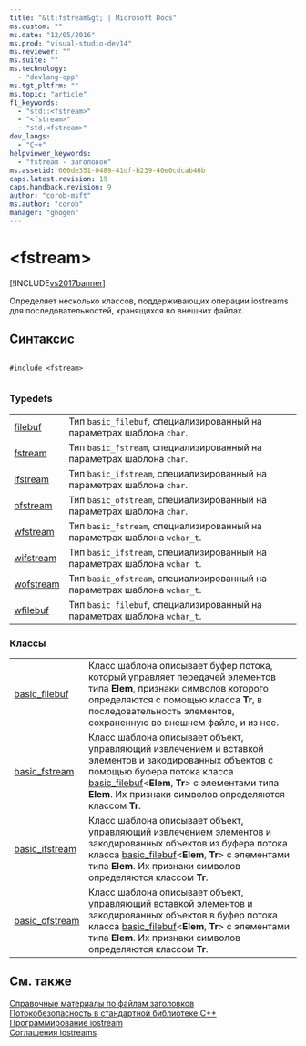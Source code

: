 ```yaml
---
title: "&lt;fstream&gt; | Microsoft Docs"
ms.custom: ""
ms.date: "12/05/2016"
ms.prod: "visual-studio-dev14"
ms.reviewer: ""
ms.suite: ""
ms.technology: 
  - "devlang-cpp"
ms.tgt_pltfrm: ""
ms.topic: "article"
f1_keywords: 
  - "std::<fstream>"
  - "<fstream>"
  - "std.<fstream>"
dev_langs: 
  - "C++"
helpviewer_keywords: 
  - "fstream - заголовок"
ms.assetid: 660de351-0489-41df-b239-40e0cdcab46b
caps.latest.revision: 19
caps.handback.revision: 9
author: "corob-msft"
ms.author: "corob"
manager: "ghogen"
---
```

# &lt;fstream&gt;
[!INCLUDE[vs2017banner](../assembler/inline/includes/vs2017banner.md)]

Определяет несколько классов, поддерживающих операции iostreams для последовательностей, хранящихся во внешних файлах.  
  
## Синтаксис  
  
```  
  
#include <fstream>  
  
```  
  
### Typedefs  
  
|||  
|-|-|  
|[filebuf](../Topic/filebuf.md)|Тип `basic_filebuf`, специализированный на параметрах шаблона `char`.|  
|[fstream](../Topic/fstream.md)|Тип `basic_fstream`, специализированный на параметрах шаблона `char`.|  
|[ifstream](../Topic/ifstream.md)|Тип `basic_ifstream`, специализированный на параметрах шаблона `char`.|  
|[ofstream](../Topic/ofstream.md)|Тип `basic_ofstream`, специализированный на параметрах шаблона `char`.|  
|[wfstream](../Topic/wfstream.md)|Тип `basic_fstream`, специализированный на параметрах шаблона `wchar_t`.|  
|[wifstream](../Topic/wifstream.md)|Тип `basic_ifstream`, специализированный на параметрах шаблона `wchar_t`.|  
|[wofstream](../Topic/wofstream.md)|Тип `basic_ofstream`, специализированный на параметрах шаблона `wchar_t`.|  
|[wfilebuf](../Topic/wfilebuf.md)|Тип `basic_filebuf`, специализированный на параметрах шаблона `wchar_t`.|  
  
### Классы  
  
|||  
|-|-|  
|[basic\_filebuf](../standard-library/basic-filebuf-class.md)|Класс шаблона описывает буфер потока, который управляет передачей элементов типа **Elem**, признаки символов которого определяются с помощью класса **Tr**, в последовательность элементов, сохраненную во внешнем файле, и из нее.|  
|[basic\_fstream](../standard-library/basic-fstream-class.md)|Класс шаблона описывает объект, управляющий извлечением и вставкой элементов и закодированных объектов с помощью буфера потока класса [basic\_filebuf](../standard-library/basic-filebuf-class.md)\<**Elem**, **Tr**\> с элементами типа **Elem**. Их признаки символов определяются классом **Tr**.|  
|[basic\_ifstream](../standard-library/basic-ifstream-class.md)|Класс шаблона описывает объект, управляющий извлечением элементов и закодированных объектов из буфера потока класса [basic\_filebuf](../standard-library/basic-filebuf-class.md)\<**Elem**, **Tr**\> с элементами типа **Elem**. Их признаки символов определяются классом **Tr**.|  
|[basic\_ofstream](../standard-library/basic-ofstream-class.md)|Класс шаблона описывает объект, управляющий вставкой элементов и закодированных объектов в буфер потока класса [basic\_filebuf](../standard-library/basic-filebuf-class.md)\<**Elem**, **Tr**\> с элементами типа **Elem**. Их признаки символов определяются классом **Tr**.|  
  
## См. также  
 [Справочные материалы по файлам заголовков](../standard-library/cpp-standard-library-header-files.md)   
 [Потокобезопасность в стандартной библиотеке C\+\+](../standard-library/thread-safety-in-the-cpp-standard-library.md)   
 [Программирование iostream](../Topic/iostream%20Programming.md)   
 [Соглашения iostreams](../standard-library/iostreams-conventions.md)